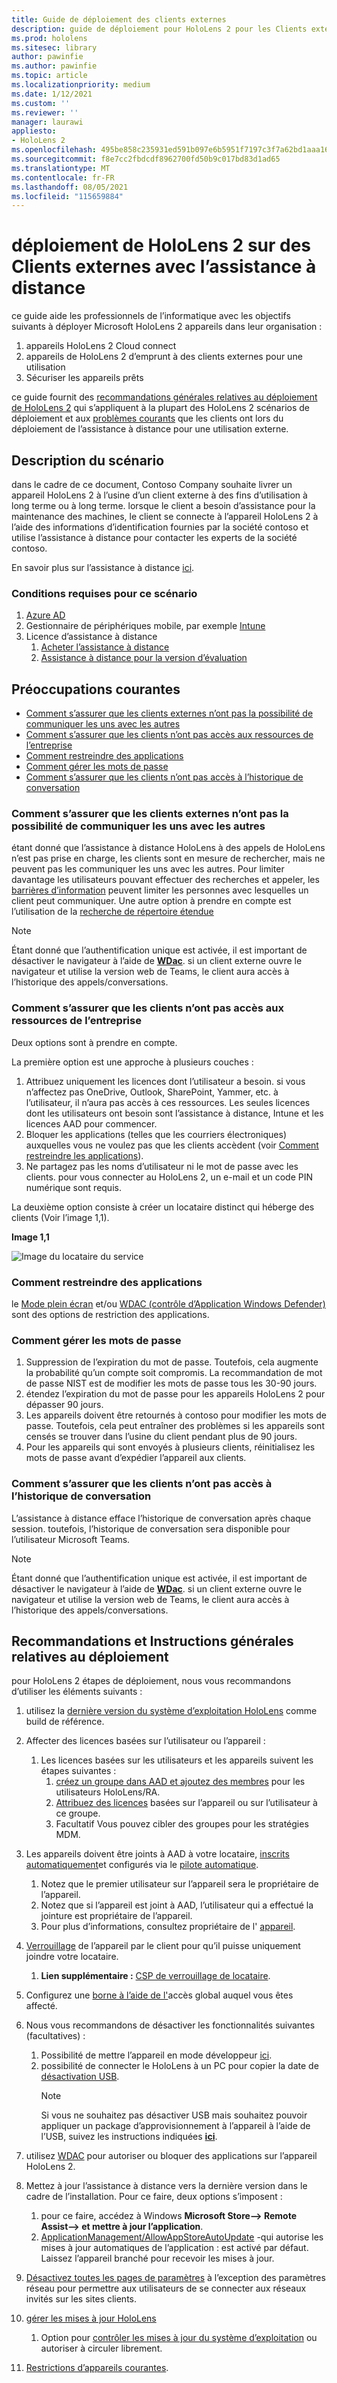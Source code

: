 ```yaml
---
title: Guide de déploiement des clients externes
description: guide de déploiement pour HoloLens 2 pour les Clients externes (avec l’assistance à distance à titre d’exemple)
ms.prod: hololens
ms.sitesec: library
author: pawinfie
ms.author: pawinfie
ms.topic: article
ms.localizationpriority: medium
ms.date: 1/12/2021
ms.custom: ''
ms.reviewer: ''
manager: laurawi
appliesto:
- HoloLens 2
ms.openlocfilehash: 495be858c235931ed591b097e6b5951f7197c3f7a62bd1aaa16bea65a4e3885f
ms.sourcegitcommit: f8e7cc2fbdcdf8962700fd50b9c017bd83d1ad65
ms.translationtype: MT
ms.contentlocale: fr-FR
ms.lasthandoff: 08/05/2021
ms.locfileid: "115659884"
---
```

# <a name="deploying-hololens-2-to-external-clients-with-remote-assist"></a>déploiement de HoloLens 2 sur des Clients externes avec l’assistance à distance

ce guide aide les professionnels de l’informatique avec les objectifs suivants à déployer Microsoft HoloLens 2 appareils dans leur organisation :

1. appareils HoloLens 2 Cloud connect
1. appareils de HoloLens 2 d’emprunt à des clients externes pour une utilisation
1. Sécuriser les appareils prêts

ce guide fournit des [recommandations générales relatives au déploiement de HoloLens 2](#general-deployment-recommendations-and-instructions) qui s’appliquent à la plupart des HoloLens 2 scénarios de déploiement et aux [problèmes courants](#common-concerns) que les clients ont lors du déploiement de l’assistance à distance pour une utilisation externe.

## <a name="scenario-description"></a>Description du scénario

dans le cadre de ce document, Contoso Company souhaite livrer un appareil HoloLens 2 à l’usine d’un client externe à des fins d’utilisation à long terme ou à long terme. lorsque le client a besoin d’assistance pour la maintenance des machines, le client se connecte à l’appareil HoloLens 2 à l’aide des informations d’identification fournies par la société contoso et utilise l’assistance à distance pour contacter les experts de la société contoso.

En savoir plus sur l’assistance à distance [ici](/hololens/hololens2-cloud-connected-overview#learn-about-remote-assist).

### <a name="requirements-for-this-scenario"></a>Conditions requises pour ce scénario

1. [Azure AD](/azure/active-directory/fundamentals/active-directory-whatis)
1. Gestionnaire de périphériques mobile, par exemple [Intune](/mem/intune/fundamentals/free-trial-sign-up)
1. Licence d’assistance à distance
    1. [Acheter l’assistance à distance](/dynamics365/mixed-reality/remote-assist/buy-remote-assist)
    1. [Assistance à distance pour la version d’évaluation](/dynamics365/mixed-reality/remote-assist/try-remote-assist)

## <a name="common-concerns"></a>Préoccupations courantes

- [Comment s’assurer que les clients externes n’ont pas la possibilité de communiquer les uns avec les autres](#how-to-ensure-that-external-clients-do-not-have-the-ability-to-communicate-with-one-another)
- [Comment s’assurer que les clients n’ont pas accès aux ressources de l’entreprise](#how-to-ensure-that-clients-do-not-have-access-to-company-resources)
- [Comment restreindre des applications](#how-to-restrict-apps)
- [Comment gérer les mots de passe](#how-to-manage-passwords)
- [Comment s’assurer que les clients n’ont pas accès à l’historique de conversation](#how-to-ensure-that-clients-do-not-have-access-to-chat-history)

### <a name="how-to-ensure-that-external-clients-do-not-have-the-ability-to-communicate-with-one-another"></a>Comment s’assurer que les clients externes n’ont pas la possibilité de communiquer les uns avec les autres

étant donné que l’assistance à distance HoloLens à des appels de HoloLens n’est pas prise en charge, les clients sont en mesure de rechercher, mais ne peuvent pas les communiquer les uns avec les autres. Pour limiter davantage les utilisateurs pouvant effectuer des recherches et appeler, les  [barrières d’information](/microsoft-365/compliance/information-barriers) peuvent limiter les personnes avec lesquelles un client peut communiquer. Une autre option à prendre en compte est l’utilisation de la [recherche de répertoire étendue](/MicrosoftTeams/teams-scoped-directory-search)

 > [!NOTE]
> Étant donné que l’authentification unique est activée, il est important de désactiver le navigateur à l’aide de [**WDac**](/hololens/windows-defender-application-control-wdac). si un client externe ouvre le navigateur et utilise la version web de Teams, le client aura accès à l’historique des appels/conversations.

### <a name="how-to-ensure-that-clients-do-not-have-access-to-company-resources"></a>Comment s’assurer que les clients n’ont pas accès aux ressources de l’entreprise

Deux options sont à prendre en compte.

La première option est une approche à plusieurs couches :

1. Attribuez uniquement les licences dont l’utilisateur a besoin. si vous n’affectez pas OneDrive, Outlook, SharePoint, Yammer, etc. à l’utilisateur, il n’aura pas accès à ces ressources. Les seules licences dont les utilisateurs ont besoin sont l’assistance à distance, Intune et les licences AAD pour commencer.
1. Bloquer les applications (telles que les courriers électroniques) auxquelles vous ne voulez pas que les clients accèdent (voir [Comment restreindre les applications](#how-to-restrict-apps)).
1. Ne partagez pas les noms d’utilisateur ni le mot de passe avec les clients. pour vous connecter au HoloLens 2, un e-mail et un code PIN numérique sont requis.

La deuxième option consiste à créer un locataire distinct qui héberge des clients (Voir l’image 1,1).

**Image 1,1**

![Image du locataire du service](./images/hololens-service-tenant-image.png)

### <a name="how-to-restrict-apps"></a>Comment restreindre des applications

le [Mode plein écran](/hololens/hololens-kiosk) et/ou [WDAC (contrôle d’Application Windows Defender)](/hololens/windows-defender-application-control-wdac) sont des options de restriction des applications.

### <a name="how-to-manage-passwords"></a>Comment gérer les mots de passe

1. Suppression de l’expiration du mot de passe. Toutefois, cela augmente la probabilité qu’un compte soit compromis. La recommandation de mot de passe NIST est de modifier les mots de passe tous les 30-90 jours.
1. étendez l’expiration du mot de passe pour les appareils HoloLens 2 pour dépasser 90 jours.
1. Les appareils doivent être retournés à contoso pour modifier les mots de passe. Toutefois, cela peut entraîner des problèmes si les appareils sont censés se trouver dans l’usine du client pendant plus de 90 jours.  
1. Pour les appareils qui sont envoyés à plusieurs clients, réinitialisez les mots de passe avant d’expédier l’appareil aux clients.

### <a name="how-to-ensure-that-clients-do-not-have-access-to-chat-history"></a>Comment s’assurer que les clients n’ont pas accès à l’historique de conversation

L’assistance à distance efface l’historique de conversation après chaque session. toutefois, l’historique de conversation sera disponible pour l’utilisateur Microsoft Teams.

> [!NOTE]
> Étant donné que l’authentification unique est activée, il est important de désactiver le navigateur à l’aide de [**WDac**](/hololens/windows-defender-application-control-wdac). si un client externe ouvre le navigateur et utilise la version web de Teams, le client aura accès à l’historique des appels/conversations.

## <a name="general-deployment-recommendations-and-instructions"></a>Recommandations et Instructions générales relatives au déploiement

pour HoloLens 2 étapes de déploiement, nous vous recommandons d’utiliser les éléments suivants :

1. utilisez la [dernière version du système d’exploitation HoloLens](https://aka.ms/hololens2download) comme build de référence.
1. Affecter des licences basées sur l’utilisateur ou l’appareil :
    1. Les licences basées sur les utilisateurs et les appareils suivent les étapes suivantes :
        1. [créez un groupe dans AAD et ajoutez des membres](/azure/active-directory/fundamentals/active-directory-groups-create-azure-portal#create-a-basic-group-and-add-members) pour les utilisateurs HoloLens/RA.
        1. [Attribuez des licences](/azure/active-directory/enterprise-users/licensing-groups-assign#:~:text=In%20this%20article%201%20Assign%20the%20required%20licenses,3%20Check%20for%20license%20problems%20and%20resolve%20them) basées sur l’appareil ou sur l’utilisateur à ce groupe.
        1. Facultatif Vous pouvez cibler des groupes pour les stratégies MDM.

1. Les appareils doivent être joints à AAD à votre locataire, [inscrits automatiquement](/hololens/hololens-enroll-mdm#auto-enrollment-in-mdm)et configurés via le [pilote automatique](/hololens/hololens2-autopilot).
    1. Notez que le premier utilisateur sur l’appareil sera le propriétaire de l’appareil.
    1. Notez que si l’appareil est joint à AAD, l’utilisateur qui a effectué la jointure est propriétaire de l’appareil.
    1. Pour plus d’informations, consultez propriétaire de l' [appareil](/hololens/security-adminless-os#device-owner).
1. [Verrouillage](/hololens/hololens-release-notes#tenantlockdown-csp-and-autopilot) de l’appareil par le client pour qu’il puisse uniquement joindre votre locataire.
    1. **Lien supplémentaire :** [CSP de verrouillage de locataire](/windows/client-management/mdm/tenantlockdown-csp).
1. Configurez une [borne à l’aide de l'](/hololens/hololens-global-assigned-access-kiosk)accès global auquel vous êtes affecté.
1. Nous vous recommandons de désactiver les fonctionnalités suivantes (facultatives) :
    1. Possibilité de mettre l’appareil en mode développeur [ici](/windows/client-management/mdm/policy-csp-applicationmanagement#applicationmanagement-allowdeveloperunlock).
    1. possibilité de connecter le HoloLens à un PC pour copier la date de [désactivation USB](/windows/client-management/mdm/policy-csp-connectivity#connectivity-allowusbconnection).
       > [!NOTE]
        > Si vous ne souhaitez pas désactiver USB mais souhaitez pouvoir appliquer un package d’approvisionnement à l’appareil à l’aide de l’USB, suivez les instructions indiquées [**ici**](/windows/client-management/mdm/policy-csp-security#security-allowaddprovisioningpackage).

1. utilisez [WDAC](/hololens/windows-defender-application-control-wdac) pour autoriser ou bloquer des applications sur l’appareil HoloLens 2.
1. Mettez à jour l’assistance à distance vers la dernière version dans le cadre de l’installation. Pour ce faire, deux options s’imposent :
    1. pour ce faire, accédez à Windows **Microsoft Store--> Remote Assist--> et mettre à jour l’application**.
    1. [ApplicationManagement/AllowAppStoreAutoUpdate](/windows/client-management/mdm/policy-csp-applicationmanagement#applicationmanagement-allowappstoreautoupdate) -qui autorise les mises à jour automatiques de l’application : est activé par défaut. Laissez l’appareil branché pour recevoir les mises à jour.
1. [Désactivez toutes les pages de paramètres](/hololens/settings-uri-list) à l’exception des paramètres réseau pour permettre aux utilisateurs de se connecter aux réseaux invités sur les sites clients.
1. [gérer les mises à jour HoloLens](/hololens/hololens-updates)
    1. Option pour [contrôler les mises à jour du système d’exploitation](/mem/intune/protect/windows-update-for-business-configure#create-and-assign-update-rings) ou autoriser à circuler librement.
1. [Restrictions d’appareils courantes](/hololens/hololens-common-device-restrictions).
